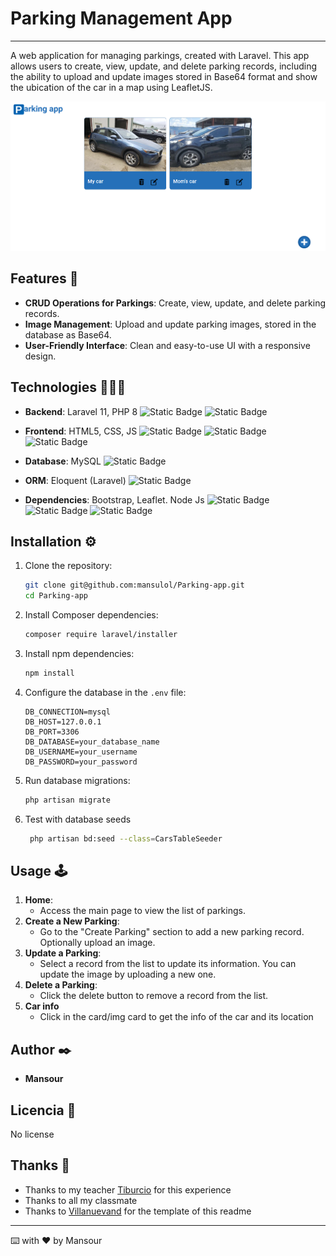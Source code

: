 # Parking Management App
---
A web application for managing parkings, created with Laravel. This app allows users to create, view, update, and delete parking records, including the ability to upload and update images stored in Base64 format and show the ubication of the car in a map using LeafletJS.

![Img app](/public/images/app.png)

## Features 💫

- **CRUD Operations for Parkings**: Create, view, update, and delete parking records.
- **Image Management**: Upload and update parking images, stored in the database as Base64.
- **User-Friendly Interface**: Clean and easy-to-use UI with a responsive design.

## Technologies 👨🏾‍💻

- **Backend**: Laravel 11, PHP 8
![Static Badge](https://img.shields.io/badge/LARAVEL-FF0000?style=for-the-badge&logo=laravel&logoColor=laravel&labelColor=black)
![Static Badge](https://img.shields.io/badge/PHP-595c87?style=for-the-badge&logo=php&logoColor=laravel&labelColor=black)
  
- **Frontend**: HTML5, CSS, JS
![Static Badge](https://img.shields.io/badge/HTML5-F80?style=for-the-badge&logo=html5&logoColor=F80&labelColor=black)
![Static Badge](https://img.shields.io/badge/CSS-0000FF?style=for-the-badge&logo=css3&logoColor=blue&labelColor=black)
![Static Badge](https://img.shields.io/badge/javascript-f7df1e?style=for-the-badge&logo=javascript&logoColor=dark&labelColor=black)

- **Database**: MySQL
![Static Badge](https://img.shields.io/badge/MYSQL-C7A20F?style=for-the-badge&logo=mysql&logoColor=yellow&labelColor=black)
  
- **ORM**: Eloquent (Laravel)
![Static Badge](https://img.shields.io/badge/ELOQUENT-FF0000?style=for-the-badge&logo=laravel&logoColor=laravel&labelColor=black)

- **Dependencies**: Bootstrap, Leaflet. Node Js
![Static Badge](https://img.shields.io/badge/BOOTSTRAP-7952b3?style=for-the-badge&logo=bootstrap&logoColor=dark&labelColor=black)
![Static Badge](https://img.shields.io/badge/LEAFLET-ofo?style=for-the-badge&logo=leaflet&logoColor=0f0&labelColor=black)
![Static Badge](https://img.shields.io/badge/NODE_JS-5fa04e?style=for-the-badge&logo=node.js&logoColor=5fa04e&labelColor=black&color=5fa04e)


## Installation ⚙️

1. Clone the repository:
    ```bash
    git clone git@github.com:mansulol/Parking-app.git
    cd Parking-app
    ```

2. Install Composer dependencies:
    ```bash
    composer require laravel/installer
    ```

3. Install npm dependencies:
    ```bash
    npm install
    ```

4. Configure the database in the `.env` file:
    ```env
    DB_CONNECTION=mysql
    DB_HOST=127.0.0.1
    DB_PORT=3306
    DB_DATABASE=your_database_name
    DB_USERNAME=your_username
    DB_PASSWORD=your_password
    ```

5. Run database migrations:
    ```bash
    php artisan migrate
    ```

6. Test with database seeds
   ```bash
    php artisan bd:seed --class=CarsTableSeeder
    ```

## Usage 🕹️

1. **Home**:
   - Access the main page to view the list of parkings.
2. **Create a New Parking**:
   - Go to the "Create Parking" section to add a new parking record. Optionally upload an image.
3. **Update a Parking**:
   - Select a record from the list to update its information. You can update the image by uploading a new one.
4. **Delete a Parking**:
   - Click the delete button to remove a record from the list.
5. **Car info**
    - Click in the card/img card to get the info of the car and its location

## Author ✒️

- **Mansour**

## Licencia 📄

No license

## Thanks 🎁

- Thanks to my teacher [Tiburcio](https://github.com/tcrurav) for this experience
- Thanks to all my classmate
- Thanks to [Villanuevand](https://github.com/Villanuevand) for the template of this readme

---
⌨️ with ❤️ by Mansour
